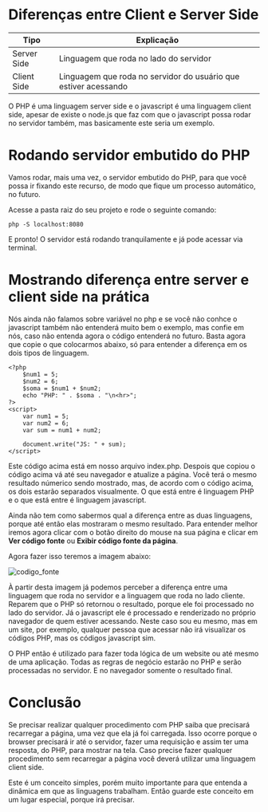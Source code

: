 # Diferenças entre Client e Server Side

Tipo | Explicação
------ | --------------
Server Side | Linguagem que roda no lado do servidor
Client Side | Linguagem que roda no servidor do usuário que estiver acessando

O PHP é uma linguagem server side e o javascript é uma linguagem client side, apesar de existe o node.js que faz com que o javascript possa rodar no servidor também, mas basicamente este seria um exemplo.

# Rodando servidor embutido do PHP

Vamos rodar, mais uma vez, o servidor embutido do PHP, para que você possa ir fixando este recurso, de modo que fique um processo automático, no futuro.

Acesse a pasta raiz do seu projeto e rode o seguinte comando:

`php -S localhost:8080`

E pronto! O servidor está rodando tranquilamente e já pode acessar via terminal.

# Mostrando diferença entre server e client side na prática

Nós ainda não falamos sobre variável no php e se você não conhce o javascript também não entenderá muito bem o exemplo, mas confie em nós, caso não entenda agora o código entenderá no futuro. Basta agora que copie o que colocarmos abaixo, só para entender a diferença em os dois tipos de linguagem.

```
<?php
    $num1 = 5;
    $num2 = 6;
    $soma = $num1 + $num2;
    echo "PHP: " . $soma . "\n<hr>";
?>
<script>
    var num1 = 5;
    var num2 = 6;
    var sum = num1 + num2;

    document.write("JS: " + sum);
</script>
```

Este código acima está em nosso arquivo index.php. Despois que copiou o código acima vá até seu navegador e atualize a página. Você terá o mesmo resultado númerico sendo mostrado, mas, de acordo com o código acima, os dois estarão separados visualmente. O que está entre **<?php ?>** é linguagem PHP e o que está entre **<script></script>** é linguagem javascript.

Ainda não tem como sabermos qual a diferença entre as duas linguagens, porque até então elas mostraram o mesmo resultado. Para entender melhor iremos agora clicar com o botão direito do mouse na sua página e clicar em **Ver código fonte** ou **Exibir código fonte da página**.

Agora fazer isso teremos a imagem abaixo:

![codigo_fonte](./images/codigo_fonte.png "codigo_fonte")

À partir desta imagem já podemos perceber a diferença entre uma linguagem que roda no servidor e a linguagem que roda no lado cliente. Reparem que o PHP só retornou o resultado, porque ele foi processado no lado do servidor. Já o javascript ele é processado e renderizado no próprio navegador de quem estiver acessando. Neste caso sou eu mesmo, mas em um site, por exemplo, qualquer pessoa que acessar não irá visualizar os códigos PHP, mas os códigos javascript sim.

O PHP então é utilizado para fazer toda lógica de um website ou até mesmo de uma aplicação. Todas as regras de negócio estarão no PHP e serão processadas no servidor. E no navegador somente o resultado final.

# Conclusão

Se precisar realizar qualquer procedimento com PHP saiba que precisará recarregar a página, uma vez que ela já foi carregada. Isso ocorre porque o browser precisará ir até o servidor, fazer uma requisição e assim ter uma resposta, do PHP, para mostrar na tela. Caso precise fazer qualquer procedimento sem recarregar a página você deverá utilizar uma linguagem client side.

Este é um conceito simples, porém muito importante para que entenda a dinâmica em que as linguagens trabalham. Então guarde este conceito em um lugar especial, porque irá precisar.
